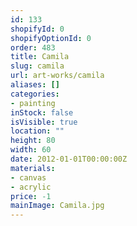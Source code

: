 ```yaml
---
id: 133
shopifyId: 0
shopifyOptionId: 0
order: 483
title: Camila
slug: camila
url: art-works/camila
aliases: []
categories:
- painting
inStock: false
isVisible: true
location: ""
height: 80
width: 60
date: 2012-01-01T00:00:00Z
materials:
- canvas
- acrylic
price: -1
mainImage: Camila.jpg
---
```

